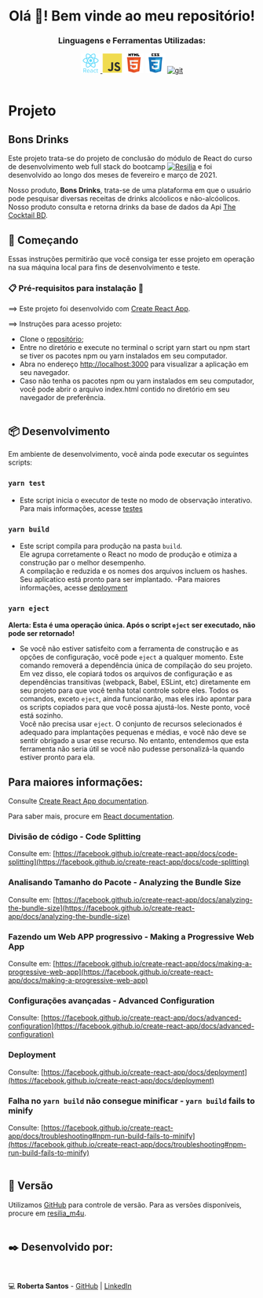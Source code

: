 <h1 align="center">Olá 👋!
 Bem vinde ao meu repositório!</h1>

<h3 align="center">Linguagens e Ferramentas Utilizadas:</h3>
<p align="center">
<a href="https://reactjs.org/" target="_blank"> <img src="https://raw.githubusercontent.com/devicons/devicon/master/icons/react/react-original-wordmark.svg" alt="react" width="40" height="40"/> </a>
<a href="https://developer.mozilla.org/en-US/docs/Web/JavaScript" target="_blank"> <img src="https://raw.githubusercontent.com/devicons/devicon/master/icons/javascript/javascript-original.svg" alt="javascript" width="40" height="40"/></a>
<a href="https://www.w3.org/html/" target="_blank"> <img src="https://raw.githubusercontent.com/devicons/devicon/master/icons/html5/html5-original-wordmark.svg" alt="html5" width="40" height="40"/></a>
<a href="https://www.w3schools.com/css/" target="_blank"> <img src="https://raw.githubusercontent.com/devicons/devicon/master/icons/css3/css3-original-wordmark.svg" alt="css3" width="40" height="40"/></a>
<a href="https://git-scm.com/" target="_blank"> <img src="https://www.vectorlogo.zone/logos/git-scm/git-scm-icon.svg" alt="git" width="40" height="40"/> </a><br><br>

# Projeto 
## **Bons Drinks**

Este projeto trata-se do projeto de conclusão do módulo de React do curso de desenvolvimento web full stack do bootcamp <a href="https://www.resilia.work/" target="_blank"> <img src="https://i.imgur.com/pl1r9l3.png" alt="Resilia" width="75" height="auto"/></a> e foi desenvolvido ao longo dos meses de fevereiro e março de 2021.

Nosso produto, **Bons Drinks**, trata-se de uma plataforma em que o usuário pode pesquisar diversas receitas de drinks alcóolicos e não-alcóolicos. 
Nosso produto consulta e retorna drinks da base de dados da Api [The Cocktail BD](https://www.thecocktaildb.com/).


## 🚀 Começando

Essas instruções permitirão que você consiga ter esse projeto em operação na sua máquina local para fins de desenvolvimento e teste.
<br>

### 📋 Pré-requisitos para instalação 🔧

==> Este projeto foi desenvolvido com [Create React App](https://github.com/facebook/create-react-app).
  
==> Instruções para acesso projeto:
- Clone o [repositório](https://github.com/LaDespistada1981/resilia_bons_drinks.git);
- Entre no diretório e execute no terminal o script yarn start ou npm start se tiver os pacotes npm ou yarn instalados em seu computador.
- Abra no endereço [http://localhost:3000](http://localhost:3000) para visualizar a aplicação em seu navegador.
- Caso não tenha os pacotes npm ou yarn instalados em seu computador, você pode abrir o arquivo index.html contido no diretório em seu navegador de preferência.<br><br>


## 📦 Desenvolvimento

Em ambiente de desenvolvimento, você ainda pode executar os seguintes scripts:

### `yarn test`
- Este script inicia o executor de teste no modo de observação interativo. Para mais informações, acesse  [testes](https://facebook.github.io/create-react-app/docs/running-tests) 

### `yarn build`

- Este script compila para produção na pasta `build`.\
  Ele agrupa corretamente o React no modo de produção e otimiza a construção par o melhor desempenho.\
  A compilação e reduzida e os nomes dos arquivos incluem os hashes.\
  Seu aplicatico está pronto para ser implantado.
-Para maiores informações, acesse
[deployment](https://facebook.github.io/create-react-app/docs/deployment)

### `yarn eject`

**Alerta: Esta é uma operação única. Após o script `eject` ser executado, não pode ser retornado!**

- Se você não estiver satisfeito com a ferramenta de construção e as opções  de configuração, você pode `eject` a qualquer momento. Este comando removerá a dependência única de compilação do seu projeto.\
Em vez disso, ele copiará todos os arquivos de configuração e as dependências transitivas (webpack, Babel, ESLint, etc) diretamente em seu projeto para que você tenha total controle sobre eles. Todos os comandos, exceto `eject`, ainda funcionarão, mas eles irão apontar para os scripts copiados para que você possa ajustá-los. Neste ponto, você está sozinho.\
Você não precisa usar `eject`. O conjunto de recursos selecionados é adequado para implantações pequenas e médias, e você não deve se sentir obrigado a usar esse recurso. No entanto, entendemos que esta ferramenta não seria útil se você não pudesse personalizá-la quando estiver pronto para ela.

## Para maiores informações:

Consulte [Create React App documentation](https://facebook.github.io/create-react-app/docs/getting-started).

Para saber mais, procure em [React documentation](https://reactjs.org/).<br>

### Divisão de código - Code Splitting

Consulte em: [https://facebook.github.io/create-react-app/docs/code-splitting](https://facebook.github.io/create-react-app/docs/code-splitting)<br>

### Analisando Tamanho do Pacote - Analyzing the Bundle Size

Consulte em: [https://facebook.github.io/create-react-app/docs/analyzing-the-bundle-size](https://facebook.github.io/create-react-app/docs/analyzing-the-bundle-size)<br>

### Fazendo um Web APP progressivo - Making a Progressive Web App

Consulte em: [https://facebook.github.io/create-react-app/docs/making-a-progressive-web-app](https://facebook.github.io/create-react-app/docs/making-a-progressive-web-app)<br>

### Configurações avançadas - Advanced Configuration

Consulte: [https://facebook.github.io/create-react-app/docs/advanced-configuration](https://facebook.github.io/create-react-app/docs/advanced-configuration)<br>

### Deployment

Consulte: [https://facebook.github.io/create-react-app/docs/deployment](https://facebook.github.io/create-react-app/docs/deployment)<br>

### Falha no `yarn build` não consegue minificar - `yarn build` fails to minify

Consulte: [https://facebook.github.io/create-react-app/docs/troubleshooting#npm-run-build-fails-to-minify](https://facebook.github.io/create-react-app/docs/troubleshooting#npm-run-build-fails-to-minify)
<br><br>


## 📌 Versão

Utilizamos [GitHub](https://github.com/) para controle de versão. Para as versões disponíveis, procure em [resilia_m4u](https://github.com/LaDespistada1981/resilia_bons_drinks).
<br><br>


## ✒️ Desenvolvido por:
<br>

💻 **Roberta Santos** - [GitHub](https://github.com/LaDespistada1981) | [LinkedIn](https://www.linkedin.com/in/santosroberta/)

<br>




